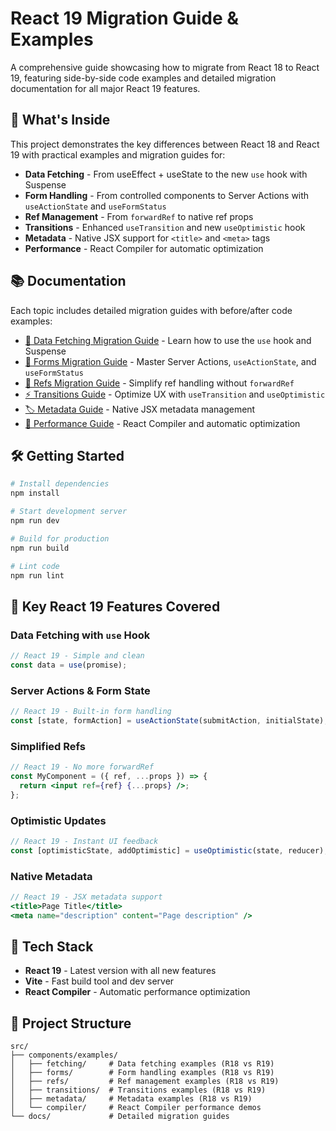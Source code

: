 # React 19 Migration Guide & Examples

A comprehensive guide showcasing how to migrate from React 18 to React 19, featuring side-by-side code examples and detailed migration documentation for all major React 19 features.

## 🚀 What's Inside

This project demonstrates the key differences between React 18 and React 19 with practical examples and migration guides for:

- **Data Fetching** - From useEffect + useState to the new `use` hook with Suspense
- **Form Handling** - From controlled components to Server Actions with `useActionState` and `useFormStatus`
- **Ref Management** - From `forwardRef` to native ref props
- **Transitions** - Enhanced `useTransition` and new `useOptimistic` hook
- **Metadata** - Native JSX support for `<title>` and `<meta>` tags
- **Performance** - React Compiler for automatic optimization

## 📚 Documentation

Each topic includes detailed migration guides with before/after code examples:

- [📡 Data Fetching Migration Guide](./docs/01-data-fetching.md) - Learn how to use the `use` hook and Suspense
- [📝 Forms Migration Guide](./docs/02-forms.md) - Master Server Actions, `useActionState`, and `useFormStatus`
- [🔗 Refs Migration Guide](./docs/03-refs.md) - Simplify ref handling without `forwardRef`
- [⚡ Transitions Guide](./docs/04-transitions.md) - Optimize UX with `useTransition` and `useOptimistic`
- [🏷️ Metadata Guide](./docs/05-meta-data.md) - Native JSX metadata management
- [🚄 Performance Guide](./docs/06-performance.md) - React Compiler and automatic optimization

## 🛠️ Getting Started

```bash
# Install dependencies
npm install

# Start development server
npm run dev

# Build for production
npm run build

# Lint code
npm run lint
```

## 🎯 Key React 19 Features Covered

### Data Fetching with `use` Hook
```jsx
// React 19 - Simple and clean
const data = use(promise);
```

### Server Actions & Form State
```jsx
// React 19 - Built-in form handling
const [state, formAction] = useActionState(submitAction, initialState);
```

### Simplified Refs
```jsx
// React 19 - No more forwardRef
const MyComponent = ({ ref, ...props }) => {
  return <input ref={ref} {...props} />;
};
```

### Optimistic Updates
```jsx
// React 19 - Instant UI feedback
const [optimisticState, addOptimistic] = useOptimistic(state, reducer);
```

### Native Metadata
```jsx
// React 19 - JSX metadata support
<title>Page Title</title>
<meta name="description" content="Page description" />
```

## 🔧 Tech Stack

- **React 19** - Latest version with all new features
- **Vite** - Fast build tool and dev server
- **React Compiler** - Automatic performance optimization

## 📁 Project Structure

```
src/
├── components/examples/
│   ├── fetching/     # Data fetching examples (R18 vs R19)
│   ├── forms/        # Form handling examples (R18 vs R19)
│   ├── refs/         # Ref management examples (R18 vs R19)
│   ├── transitions/  # Transitions examples (R18 vs R19)
│   ├── metadata/     # Metadata examples (R18 vs R19)
│   └── compiler/     # React Compiler performance demos
└── docs/             # Detailed migration guides
```
